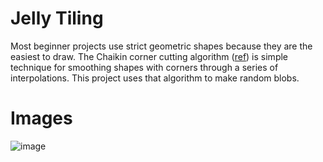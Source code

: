 # Jelly Tiling

Most beginner projects use strict geometric shapes because they are the easiest to draw. The Chaikin corner cutting algorithm ([ref](https://www.cs.unc.edu/~dm/UNC/COMP258/LECTURES/Chaikins-Algorithm.pdf))
is  simple technique for smoothing shapes with corners through a series of interpolations. This project uses that algorithm to make random blobs. 

# Images
![image](https://github.com/Somorovd/sumruv-generative-art/assets/18534469/8d528a39-bb16-4f16-856c-ce1a46967f01)

